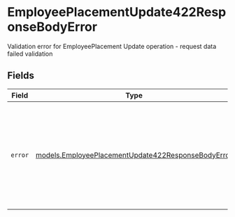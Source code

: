 # EmployeePlacementUpdate422ResponseBodyError

Validation error for EmployeePlacement Update operation - request data failed validation


## Fields

| Field                                                                                                                                                        | Type                                                                                                                                                         | Required                                                                                                                                                     | Description                                                                                                                                                  | Example                                                                                                                                                      |
| ------------------------------------------------------------------------------------------------------------------------------------------------------------ | ------------------------------------------------------------------------------------------------------------------------------------------------------------ | ------------------------------------------------------------------------------------------------------------------------------------------------------------ | ------------------------------------------------------------------------------------------------------------------------------------------------------------ | ------------------------------------------------------------------------------------------------------------------------------------------------------------ |
| `error`                                                                                                                                                      | [models.EmployeePlacementUpdate422ResponseBodyError](../models/employeeplacementupdate422responsebodyerror.md)                                               | :heavy_check_mark:                                                                                                                                           | N/A                                                                                                                                                          | {<br/>"code": "UnprocessableEntity",<br/>"message": "Validation failed for EmployeePlacement Update endpoint",<br/>"requestID": "550e8400-e29b-41d4-a716-446655440000"<br/>} |